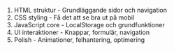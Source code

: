 1. HTML struktur - Grundläggande sidor och navigation
2. CSS styling - Få det att se bra ut på mobil
3. JavaScript core - LocalStorage och grundfunktioner
4. UI interaktioner - Knappar, formulär, navigation
5. Polish - Animationer, felhantering, optimering